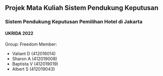 ## Projek Mata Kuliah Sistem Pendukung Keputusan
### Sistem Pendukung Keputusan Pemilihan Hotel di Jakarta
#### UKRIDA 2022

Group: Freedom
Member: 
- Valiant D (412016014)
- Sharon A (412019008)
- Baptista V (412019019)
- Albert S (412019043)

